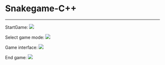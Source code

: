 # Snakegame-C++
___

StartGame: 
![](C:\Users\HOLYCOW\Desktop\Snakegame-C-\1.jpg)

Select game mode:
![](C:\Users\HOLYCOW\Desktop\Snakegame-C-\2.jpg)

Game interface:
![](C:\Users\HOLYCOW\Desktop\Snakegame-C-\3.jpg)

End game:
![](C:\Users\HOLYCOW\Desktop\Snakegame-C-\4.jpg)


